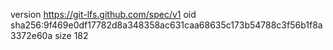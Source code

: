 version https://git-lfs.github.com/spec/v1
oid sha256:9f469e0df17782d8a348358ac631caa68635c173b54788c3f56b1f8a3372e60a
size 182

